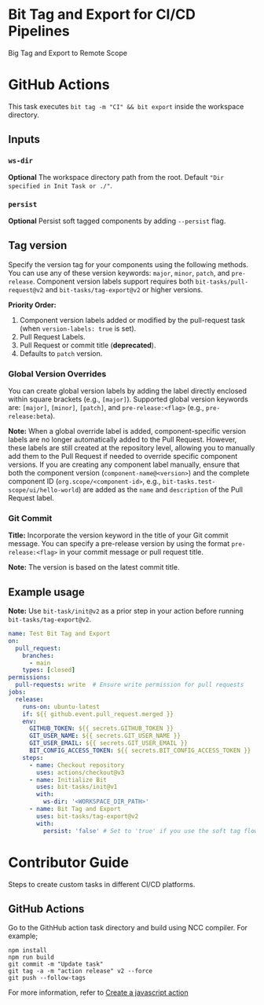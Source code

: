 # Bit Tag and Export for CI/CD Pipelines
Big Tag and Export to Remote Scope

# GitHub Actions

This task executes `bit tag -m "CI" && bit export` inside the workspace directory.

## Inputs

### `ws-dir`

**Optional** The workspace directory path from the root. Default `"Dir specified in Init Task or ./"`.

### `persist`

**Optional** Persist soft tagged components by adding `--persist` flag.

## Tag version

Specify the version tag for your components using the following methods. You can use any of these version keywords: `major`, `minor`, `patch`, and `pre-release`. Component version labels support requires both `bit-tasks/pull-request@v2` and `bit-tasks/tag-export@v2` or higher versions.

**Priority Order:**
1. Component version labels added or modified by the pull-request task (when `version-labels: true` is set).
2. Pull Request Labels.
3. Pull Request or commit title (**deprecated**).
4. Defaults to `patch` version.

### Global Version Overrides

You can create global version labels by adding the label directly enclosed within square brackets (e.g., `[major]`). Supported global version keywords are: `[major]`, `[minor]`, `[patch]`, and `pre-release:<flag>` (e.g., `pre-release:beta`).

**Note:** When a global override label is added, component-specific version labels are no longer automatically added to the Pull Request. However, these labels are still created at the repository level, allowing you to manually add them to the Pull Request if needed to override specific component versions. If you are creating any component label manually, ensure that both the component version (`component-name@<version>`) and the complete component ID (`org.scope/<component-id>`, e.g., `bit-tasks.test-scope/ui/hello-world`) are added as the `name` and `description` of the Pull Request label.

### Git Commit

**Title:** Incorporate the version keyword in the title of your Git commit message. You can specify a pre-release version by using the format `pre-release:<flag>` in your commit message or pull request title.

**Note:** The version is based on the latest commit title.

## Example usage

**Note:** Use `bit-task/init@v2` as a prior step in your action before running `bit-tasks/tag-export@v2`.

```yaml
name: Test Bit Tag and Export
on:
  pull_request:
    branches: 
      - main
    types: [closed]
permissions:
  pull-requests: write  # Ensure write permission for pull requests
jobs:
  release:
    runs-on: ubuntu-latest
    if: ${{ github.event.pull_request.merged }}
    env:
      GITHUB_TOKEN: ${{ secrets.GITHUB_TOKEN }}
      GIT_USER_NAME: ${{ secrets.GIT_USER_NAME }}
      GIT_USER_EMAIL: ${{ secrets.GIT_USER_EMAIL }}
      BIT_CONFIG_ACCESS_TOKEN: ${{ secrets.BIT_CONFIG_ACCESS_TOKEN }}
    steps:
      - name: Checkout repository
        uses: actions/checkout@v3
      - name: Initialize Bit
        uses: bit-tasks/init@v1
        with:
          ws-dir: '<WORKSPACE_DIR_PATH>'
      - name: Bit Tag and Export
        uses: bit-tasks/tag-export@v2
        with:
          persist: 'false' # Set to 'true' if you use the soft tag flow
```

# Contributor Guide

Steps to create custom tasks in different CI/CD platforms.

## GitHub Actions

Go to the GithHub action task directory and build using NCC compiler. For example;

```
npm install
npm run build
git commit -m "Update task"
git tag -a -m "action release" v2 --force
git push --follow-tags
```

For more information, refer to [Create a javascript action](https://docs.github.com/en/actions/creating-actions/creating-a-javascript-action)

